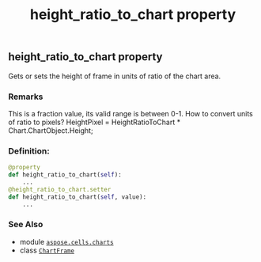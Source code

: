 ﻿---
title: height_ratio_to_chart property
second_title: Aspose.Cells for Python via .NET API References
description: 
type: docs
weight: 200
url: /aspose.cells.charts/chartframe/height_ratio_to_chart/
is_root: false
---

## height_ratio_to_chart property


Gets or sets the height of frame in units of ratio of the chart area.

### Remarks 


This is a fraction value, its valid range is between 0-1.
How to convert units of ratio to pixels? 
HeightPixel = HeightRatioToChart * Chart.ChartObject.Height;
### Definition:
```python
@property
def height_ratio_to_chart(self):
    ...
@height_ratio_to_chart.setter
def height_ratio_to_chart(self, value):
    ...
```

### See Also
* module [`aspose.cells.charts`](../../)
* class [`ChartFrame`](/cells/python-net/aspose.cells.charts/chartframe)
